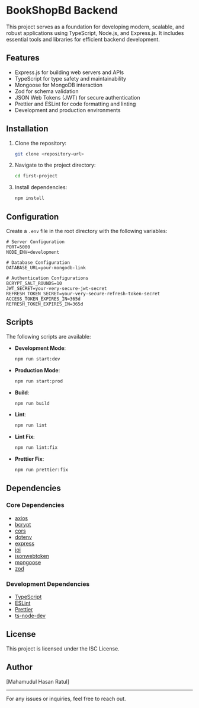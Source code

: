 # BookShopBd Backend

This project serves as a foundation for developing modern, scalable, and robust applications using TypeScript, Node.js, and Express.js. It includes essential tools and libraries for efficient backend development.

## Features
- Express.js for building web servers and APIs
- TypeScript for type safety and maintainability
- Mongoose for MongoDB interaction
-  Zod for schema validation
- JSON Web Tokens (JWT) for secure authentication
- Prettier and ESLint for code formatting and linting
- Development and production environments

## Installation
1. Clone the repository:
   ```bash
   git clone <repository-url>
   ```

2. Navigate to the project directory:
   ```bash
   cd first-project
   ```

3. Install dependencies:
   ```bash
   npm install
   ```

## Configuration
Create a `.env` file in the root directory with the following variables:

```plaintext
# Server Configuration
PORT=5000
NODE_ENV=development

# Database Configuration
DATABASE_URL=your-mongodb-link

# Authentication Configurations
BCRYPT_SALT_ROUNDS=10
JWT_SECRET=your-very-secure-jwt-secret
REFRESH_TOKEN_SECRET=your-very-secure-refresh-token-secret
ACCESS_TOKEN_EXPIRES_IN=365d
REFRESH_TOKEN_EXPIRES_IN=365d
```

## Scripts
The following scripts are available:

- **Development Mode**:
  ```bash
  npm run start:dev
  ```
- **Production Mode**:
  ```bash
  npm run start:prod
  ```
- **Build**:
  ```bash
  npm run build
  ```
- **Lint**:
  ```bash
  npm run lint
  ```
- **Lint Fix**:
  ```bash
  npm run lint:fix
  ```
- **Prettier Fix**:
  ```bash
  npm run prettier:fix
  ```



## Dependencies
### Core Dependencies
- [axios](https://www.npmjs.com/package/axios)
- [bcrypt](https://www.npmjs.com/package/bcrypt)
- [cors](https://www.npmjs.com/package/cors)
- [dotenv](https://www.npmjs.com/package/dotenv)
- [express](https://www.npmjs.com/package/express)
- [joi](https://www.npmjs.com/package/joi)
- [jsonwebtoken](https://www.npmjs.com/package/jsonwebtoken)
- [mongoose](https://www.npmjs.com/package/mongoose)
- [zod](https://www.npmjs.com/package/zod)

### Development Dependencies
- [TypeScript](https://www.npmjs.com/package/typescript)
- [ESLint](https://www.npmjs.com/package/eslint)
- [Prettier](https://www.npmjs.com/package/prettier)
- [ts-node-dev](https://www.npmjs.com/package/ts-node-dev)

## License
This project is licensed under the ISC License.

## Author
[Mahamudul Hasan Ratul]

---

For any issues or inquiries, feel free to reach out.

